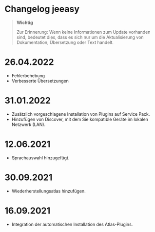 # Changelog jeeasy

>**Wichtig**
>
>Zur Erinnerung: Wenn keine Informationen zum Update vorhanden sind, bedeutet dies, dass es sich nur um die Aktualisierung von Dokumentation, Übersetzung oder Text handelt.

# 26.04.2022

- Fehlerbehebung
- Verbesserte Übersetzungen

# 31.01.2022

- Zusätzlich vorgeschlagene Installation von Plugins auf Service Pack.
- Hinzufügen von Discover, mit dem Sie kompatible Geräte im lokalen Netzwerk (LAN).

# 12.06.2021

- Sprachauswahl hinzugefügt.

# 30.09.2021

- Wiederherstellungsatlas hinzufügen.

# 16.09.2021

- Integration der automatischen Installation des Atlas-Plugins.
